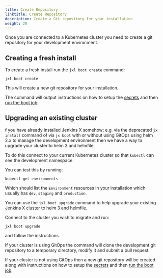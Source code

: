 ```yaml
---
title: Create Repository
linktitle: Create Repository
description: Create a Git repository for your installation
weight: 20
---
```


Once you are connected to a Kubernetes cluster you need to create a git repository for your development environment.

## Creating a fresh install

To create a fresh install run the `jxl boot create` command:

``` 
jxl boot create
```

This will create a new git repository for your installation.

The command will output instructions on how to setup the [secrets](secrets) and then [run the boot job](run).

## Upgrading an existing cluster
 
 
 f you have already installed Jenkins X somehow; e.g. via the deprecated `jx install` command of via `jx boot` with or without using GitOps using helm 2.x to manage the development environment then we have a way to upgrade your cluster to helm 3 and helmfile.
  
To do this connect to your current Kubernetes cluster so that `kubectl` can see the development namespace.

You can test this by running:

```
kubectl get environments 
```

Which should list the `Environment` resources in your installation which usually has `dev`, `staging` and `production`.

You can use the `jxl boot upgrade` command to help upgrade your existing Jenkins X cluster to helm 3 and helmfile.

Connect to the cluster you wish to migrate and run:

``` 
jxl boot upgrade
```

and follow the instructions.

If your cluster is using GitOps the command will clone the development git repository to a temporary directory, modify it and submit a pull request.

If your cluster is not using GitOps then a new git repository will be created along with instructions on how to setup the [secrets](secrets) and then [run the boot job](run).
